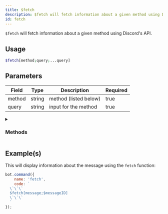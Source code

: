 ```yaml
---
title: $fetch
description: $fetch will fetch information about a given method using Discord's API.
id: fetch
---
```


`$fetch` will fetch information about a given method using Discord's API.

## Usage

```php
$fetch[method;query;...query]
```

## Parameters

| Field  | Type   | Description           | Required |
|--------|--------|-----------------------|----------|
| method | string | method (listed below) | true     |
| query  | string | input for the method  | true     |

<details>
  <summary><h3> Methods </h3></summary>

| Methods             |
|---------------------|
| message             |
| channel             |
| user                |
| invite              |
| webhook             |
| application         |
| command             |
| guildPreview        |
| guildTemplate       |
| premiumStickerPacks |
| sticker             |
| guildCommand        |
| default             |

</details>

## Example(s)

This will display information about the message using the `fetch` function:

```javascript
bot.command({
    name: 'fetch',
    code: `
  \`\`\`
  $fetch[message;$messageID]
  \`\`\`
  `
});
```
